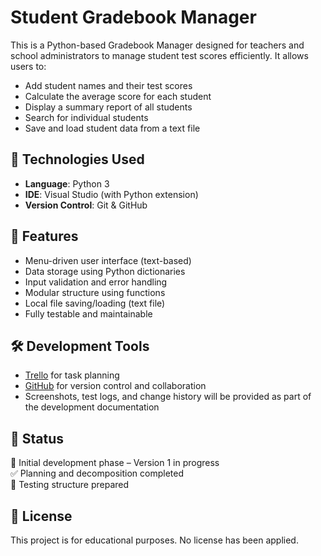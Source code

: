 # Student Gradebook Manager

This is a Python-based Gradebook Manager designed for teachers and school administrators to manage student test scores efficiently. It allows users to:

- Add student names and their test scores
- Calculate the average score for each student
- Display a summary report of all students
- Search for individual students
- Save and load student data from a text file

## 🔧 Technologies Used

- **Language**: Python 3
- **IDE**: Visual Studio (with Python extension)
- **Version Control**: Git & GitHub

## 📁 Features

- Menu-driven user interface (text-based)
- Data storage using Python dictionaries
- Input validation and error handling
- Modular structure using functions
- Local file saving/loading (text file)
- Fully testable and maintainable

## 🛠️ Development Tools

- [Trello](https://trello.com/) for task planning
- [GitHub](https://github.com/) for version control and collaboration
- Screenshots, test logs, and change history will be provided as part of the development documentation

## 🚧 Status

🚀 Initial development phase – Version 1 in progress  
✅ Planning and decomposition completed  
🧪 Testing structure prepared

## 📜 License

This project is for educational purposes. No license has been applied.